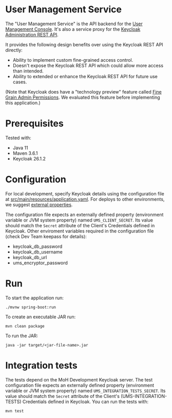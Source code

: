 # User Management Service

The "User Management Service" is the API backend for the [User Management Console](../frontend). It's also a service proxy for the [Keycloak Administration REST API](https://www.keycloak.org/docs-api/9.0/rest-api/index.html).

It provides the following design benefits over using the Keycloak REST API directly:
* Ability to implement custom fine-grained access control.
* Doesn't expose the Keycloak REST API which could allow more access than intended.
* Ability to extended or enhance the Keycloak REST API for future use cases.

(Note that Keycloak does have a "technology preview" feature called [Fine Grain Admin Permissions](https://www.keycloak.org/docs/latest/server_admin/#_fine_grain_permissions). We evaluated this feature before implementing this application.)

# Prerequisites

Tested with:
* Java 11
* Maven 3.6.1
* Keycloak 26.1.2

# Configuration

For local development, specify Keycloak details using the configuration file at [src/main/resources/application.yaml](src/main/resources/application.yaml). For deploys to other environments, we suggest [external properties](https://docs.spring.io/spring-boot/docs/current/reference/html/spring-boot-features.html#boot-features-external-config-files).

The configuration file expects an externally defined property (environment variable or JVM system property) named `UMS_CLIENT_SECRET`. Its value should match the `Secret` attribute of the Client's Credentials defined in Keycloak.
Other enviroment variables required in the configuration file (check Dev Team keepass for details): 
* keycloak_db_password
* keycloak_db_username
* keycloak_db_url
* ums_encryptor_password

# Run

To start the application run:
```
./mvnw spring-boot:run
```

To create an executable JAR run:
```
mvn clean package
```

To run the JAR:
```
java -jar target/<jar-file-name>.jar
```

# Integration tests

The tests depend on the MoH Development Keycloak server. The test configuration file expects an externally defined property (environment variable or JVM system property) named `UMS_INTEGRATION_TESTS_SECRET`. Its value should match the `Secret` attribute of the Client's (UMS-INTEGRATION-TESTS) Credentials defined in Keycloak.
You can run the tests with:
```
mvn test
```
